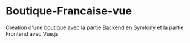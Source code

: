 # Boutique-Francaise-vue

Création d'une boutique avec la partie Backend en Symfony et la partie Frontend avec Vue.js
